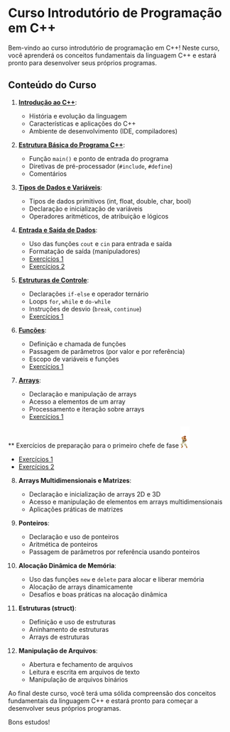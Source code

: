 # Curso Introdutório de Programação em C++

Bem-vindo ao curso introdutório de programação em C++! Neste curso, você aprenderá os conceitos fundamentais da linguagem C++ e estará pronto para desenvolver seus próprios programas.

## Conteúdo do Curso

1. **[Introdução ao C++](https://oangelo.github.io/Introducao-a-Programacao)**:
   - História e evolução da linguagem
   - Características e aplicações do C++
   - Ambiente de desenvolvimento (IDE, compiladores)

2. **[Estrutura Básica do Programa C++](https://oangelo.github.io/Introducao-a-Programacao/introducao_cpp.html)**:
   - Função `main()` e ponto de entrada do programa
   - Diretivas de pré-processador (`#include`, `#define`)
   - Comentários

3. **[Tipos de Dados e Variáveis](https://oangelo.github.io/Introducao-a-Programacao/introducao_cpp.html)**:
   - Tipos de dados primitivos (int, float, double, char, bool)
   - Declaração e inicialização de variáveis
   - Operadores aritméticos, de atribuição e lógicos

4. **[Entrada e Saída de Dados](https://oangelo.github.io/Introducao-a-Programacao/introducao_cpp.html)**:
   - Uso das funções `cout` e `cin` para entrada e saída
   - Formatação de saída (manipuladores)
   - [Exercícios 1](exercicios/introducao_cpp.md)
   - [Exercícios 2](exercicios/introducao_cpp_2.md)

5. **[Estruturas de Controle](https://oangelo.github.io/Introducao-a-Programacao/estruturas-de-controle.html)**:
   - Declarações `if-else` e operador ternário
   - Loops `for`, `while` e `do-while`
   - Instruções de desvio (`break`, `continue`)
   - [Exercícios 1](exercicios/estruturas-de-controle.md)

6. **[Funções](https://oangelo.github.io/Introducao-a-Programacao/funcoes.html)**:
   - Definição e chamada de funções
   - Passagem de parâmetros (por valor e por referência)
   - Escopo de variáveis e funções
   - [Exercícios 1](exercicios/cpp-functions-exercises.md)

7. **[Arrays](https://oangelo.github.io/Introducao-a-Programacao/arrays.html)**:
   - Declaração e manipulação de arrays
   - Acesso a elementos de um array
   - Processamento e iteração sobre arrays
   - [Exercícios 1](exercicios/arrays.md)

** Exercícios de preparação para o primeiro chefe de fase ![Ryu](img/ryu.gif) 
   - [Exercícios 1](exercicios/condicionais_loops_fucoes_arrays.md)
   - [Exercícios 2](exercicios/condicionais_loops_fucoes_arrays2.md)

8. **Arrays Multidimensionais e Matrizes**:
   - Declaração e inicialização de arrays 2D e 3D
   - Acesso e manipulação de elementos em arrays multidimensionais
   - Aplicações práticas de matrizes

9. **Ponteiros**:
   - Declaração e uso de ponteiros
   - Aritmética de ponteiros
   - Passagem de parâmetros por referência usando ponteiros

10. **Alocação Dinâmica de Memória**:
    - Uso das funções `new` e `delete` para alocar e liberar memória
    - Alocação de arrays dinamicamente
    - Desafios e boas práticas na alocação dinâmica

11. **Estruturas (struct)**:
    - Definição e uso de estruturas
    - Aninhamento de estruturas
    - Arrays de estruturas

12. **Manipulação de Arquivos**:
    - Abertura e fechamento de arquivos
    - Leitura e escrita em arquivos de texto
    - Manipulação de arquivos binários

Ao final deste curso, você terá uma sólida compreensão dos conceitos fundamentais da linguagem C++ e estará pronto para começar a desenvolver seus próprios programas.

Bons estudos!
